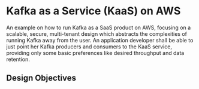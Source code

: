 # Kafka as a Service (KaaS) on AWS

An example on how to run Kafka as a SaaS product on AWS, focusing on a scalable, secure, multi-tenant design which abstracts the complexities of running Kafka away from the user. An application developer shall be able to just point her Kafka producers and consumers to the KaaS service, providing only some basic preferences like desired throughput and data retention.


## Design Objectives

